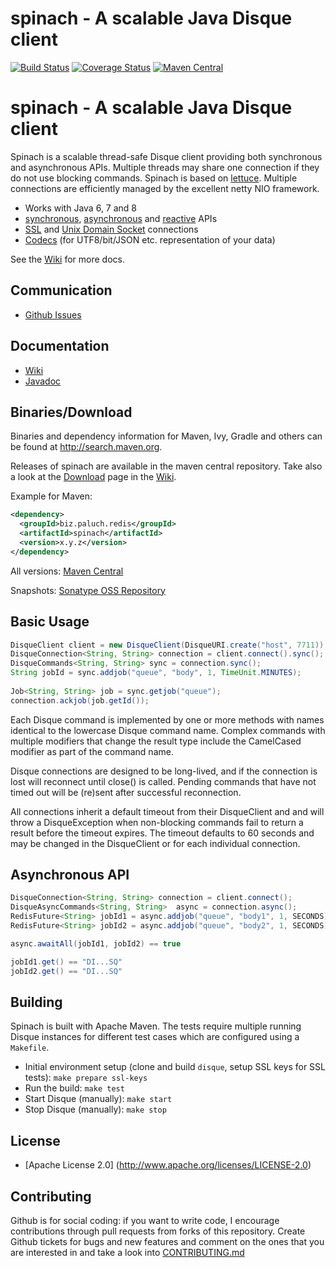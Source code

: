 spinach - A scalable Java Disque client
======================================


[![Build Status](https://travis-ci.org/mp911de/spinach.svg)](https://travis-ci.org/mp911de/spinach) [![Coverage Status](https://coveralls.io/repos/mp911de/spinach/badge.svg?branch=master)](https://coveralls.io/r/mp911de/spinach?branch=master) [![Maven Central](https://maven-badges.herokuapp.com/maven-central/biz.paluch.redis/spinach/badge.svg)](https://maven-badges.herokuapp.com/maven-central/biz.paluch.redis/spinach)

spinach - A scalable Java Disque client
=============

Spinach is a scalable thread-safe Disque client providing both synchronous and
asynchronous APIs. Multiple threads may share one connection if they do not use blocking commands. Spinach is based on
[lettuce](https://github.com/mp911de/lettuce).
Multiple connections are efficiently managed by the excellent netty NIO
framework.

* Works with Java 6, 7 and 8
* [synchronous](https://github.com/mp911de/spinach/wiki/Basic-usage), [asynchronous](https://github.com/mp911de/spinach/wiki/Asynchronous-API) and [reactive](https://github.com/mp911de/spinach/wiki/Reactive-API) APIs
* [SSL](https://github.com/mp911de/spinach/wiki/SSL-Connections) and [Unix Domain Socket](https://github.com/mp911de/spinach/wiki/Unix-Domain-Sockets) connections
* [Codecs](https://github.com/mp911de/lettuce/wiki/Codecs) (for UTF8/bit/JSON etc. representation of your data)

See the [Wiki](https://github.com/mp911de/spinach/wiki) for more docs.

Communication
---------------

* [Github Issues](https://github.com/mp911de/spinach/issues)


Documentation
---------------

* [Wiki](https://github.com/mp911de/spinach/wiki)
* [Javadoc](http://spinach.paluch.biz/apidocs/)

Binaries/Download
----------------

Binaries and dependency information for Maven, Ivy, Gradle and others can be found at http://search.maven.org.

Releases of spinach are available in the maven central repository. Take also a look at the [Download](https://github.com/mp911de/spinach/wiki/Download) page in the [Wiki](https://github.com/mp911de/lettuce/wiki).

Example for Maven:

```xml
<dependency>
  <groupId>biz.paluch.redis</groupId>
  <artifactId>spinach</artifactId>
  <version>x.y.z</version>
</dependency>
```

All versions: [Maven Central](http://search.maven.org/#search%7Cga%7C1%7Cg%3A%22biz.paluch.redis%22%20AND%20a%3A%spinach%22)

Snapshots: [Sonatype OSS Repository](https://oss.sonatype.org/#nexus-search;gav~biz.paluch.redis~spinach~~~) 


Basic Usage
-----------

```java
DisqueClient client = new DisqueClient(DisqueURI.create("host", 7711));
DisqueConnection<String, String> connection = client.connect().sync();
DisqueCommands<String, String> sync = connection.sync();
String jobId = sync.addjob("queue", "body", 1, TimeUnit.MINUTES);
  
Job<String, String> job = sync.getjob("queue");
connection.ackjob(job.getId());
```

Each Disque command is implemented by one or more methods with names identical
to the lowercase Disque command name. Complex commands with multiple modifiers
that change the result type include the CamelCased modifier as part of the
command name.

Disque connections are designed to be long-lived, and if the connection is lost
will reconnect until close() is called. Pending commands that have not timed
out will be (re)sent after successful reconnection.

All connections inherit a default timeout from their DisqueClient and
and will throw a DisqueException when non-blocking commands fail to return a
result before the timeout expires. The timeout defaults to 60 seconds and
may be changed in the DisqueClient or for each individual connection.

Asynchronous API
------------------------

```java
DisqueConnection<String, String> connection = client.connect();
DisqueAsyncCommands<String, String>  async = connection.async();
RedisFuture<String> jobId1 = async.addjob("queue", "body1", 1, SECONDS);
RedisFuture<String> jobId2 = async.addjob("queue", "body2", 1, SECONDS);

async.awaitAll(jobId1, jobId2) == true

jobId1.get() == "DI...SQ"
jobId2.get() == "DI...SQ"
 ```

Building
-----------

Spinach is built with Apache Maven. The tests require multiple running Disque instances for different test cases which
are configured using a ```Makefile```.

* Initial environment setup (clone and build `disque`, setup SSL keys for SSL tests): ```make prepare ssl-keys```
* Run the build: ```make test```
* Start Disque (manually): ```make start```
* Stop Disque (manually): ```make stop```

License
-------

* [Apache License 2.0] (http://www.apache.org/licenses/LICENSE-2.0)

Contributing
-------

Github is for social coding: if you want to write code, I encourage contributions through pull requests from forks of this repository. 
Create Github tickets for bugs and new features and comment on the ones that you are interested in and take a look into [CONTRIBUTING.md](https://github.com/mp911de/spinach/tree/master/CONTRIBUTING.md)
